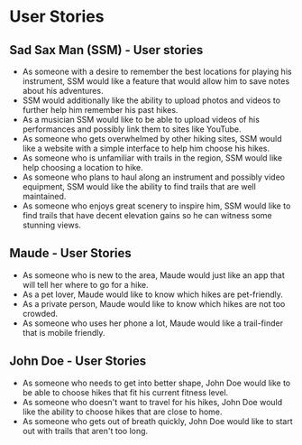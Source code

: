 # User Stories

## Sad Sax Man (SSM) - User stories
* As someone with a desire to remember the best locations for playing his instrument, SSM would like a feature that would allow him to save notes about his adventures.
* SSM would additionally like the ability to upload photos and videos to further help him remember his past hikes.
* As a musician SSM would like to be able to upload videos of his performances and possibly link them to sites like YouTube.
* As someone who gets overwhelmed by other hiking sites, SSM would like a website with a simple interface to help him choose his hikes.
* As someone who is unfamiliar with trails in the region, SSM would like help choosing a location to hike.
* As someone who plans to haul along an instrument and possibly video equipment, SSM would like the ability to find trails that are well maintained.
* As someone who enjoys great scenery to inspire him, SSM would like to find trails that have decent elevation gains so he can witness some stunning views.

## Maude - User Stories
* As someone who is new to the area, Maude would just like an app that will tell her where to go for a hike.
* As a pet lover, Maude would like to know which hikes are pet-friendly.
* As a private person, Maude would like to know which hikes are not too crowded.
* As someone who uses her phone a lot, Maude would like a trail-finder that is mobile friendly.

## John Doe - User Stories
* As someone who needs to get into better shape, John Doe would like to be able to choose hikes that fit his current fitness level.
* As someone who doesn't want to travel for his hikes, John Doe would like the ability to choose hikes that are close to home.
* As someone who gets out of breath quickly, John Doe would like to start out with trails that aren't too long.
